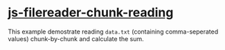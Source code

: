 [js-filereader-chunk-reading](https://dirkarnez.github.io/js-filereader-chunk-reading)
======================================================================================
This example demostrate reading `data.txt` (containing comma-seperated values) chunk-by-chunk and calculate the sum.
